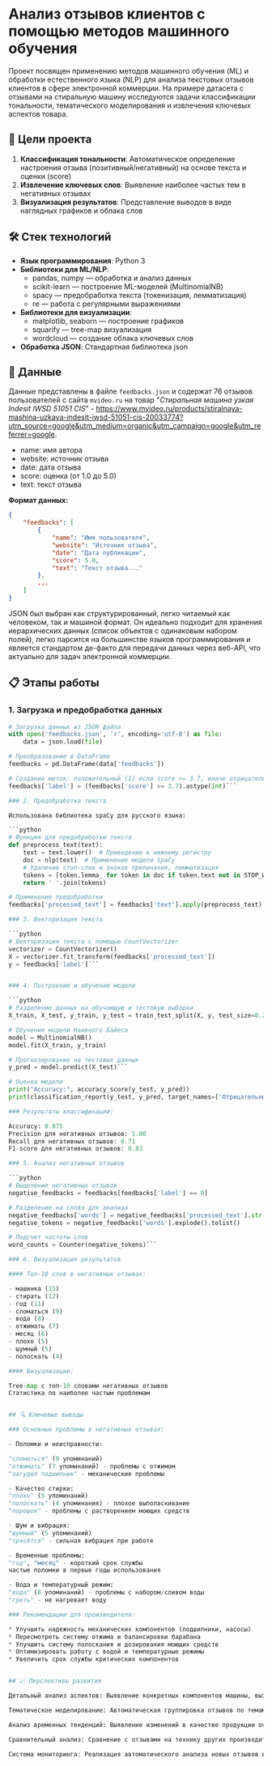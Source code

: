 # Анализ отзывов клиентов с помощью методов машинного обучения

Проект посвящен применению методов машинного обучения (ML) и обработки естественного языка (NLP) для анализа текстовых отзывов клиентов в сфере электронной коммерции. На примере датасета с отзывами на стиральную машину исследуются задачи классификации тональности, тематического моделирования и извлечения ключевых аспектов товара.

## 🎯 Цели проекта

1. **Классификация тональности**: Автоматическое определение настроения отзыва (позитивный/негативный) на основе текста и оценки (score)
2. **Извлечение ключевых слов**: Выявление наиболее частых тем в негативных отзывах
3. **Визуализация результатов**: Представление выводов в виде наглядных графиков и облака слов

## 🛠 Стек технологий

- **Язык программирования**: Python 3
- **Библиотеки для ML/NLP**:
  - pandas, numpy — обработка и анализ данных
  - scikit-learn — построение ML-моделей (MultinomialNB)
  - spacy — предобработка текста (токенизация, лемматизация)
  - re — работа с регулярными выражениями
- **Библиотеки для визуализации**:
  - matplotlib, seaborn — построение графиков
  - squarify — tree-map визуализация
  - wordcloud — создание облака ключевых слов
- **Обработка JSON**: Стандартная библиотека json
  
## 📁 Данные

Данные представлены в файле `feedbacks.json` и содержат 76 отзывов пользователей с сайта `mvideo.ru` на товар "*Стиральная машина узкая Indesit IWSD 51051 CIS*" - https://www.mvideo.ru/products/stiralnaya-mashina-uzkaya-indesit-iwsd-51051-cis-20033774?utm_source=google&utm_medium=organic&utm_campaign=google&utm_referrer=google.

- name: имя автора
- website: источник отзыва
- date: дата отзыва
- score: оценка (от 1.0 до 5.0)
- text: текст отзыва


**Формат данных:**

```json
{
    "feedbacks": [
        {
            "name": "Имя пользователя",
            "website": "Источник отзыва",
            "date": "Дата публикации",
            "score": 5.0,
            "text": "Текст отзыва..."
        },
        ...
    ]
}
```

JSON был выбран как структурированный, легко читаемый как человеком, так и машиной формат. Он идеально подходит для хранения иерархических данных (список объектов с одинаковым набором полей), легко парсится на большинстве языков программирования и является стандартом де-факто для передачи данных через веб-API, что актуально для задач электронной коммерции.

## 📋 Этапы работы

### 1. Загрузка и предобработка данных

```python
# Загрузка данных из JSON файла
with open('feedbacks.json', 'r', encoding='utf-8') as file:
    data = json.load(file)

# Преобразование в DataFrame
feedbacks = pd.DataFrame(data['feedbacks'])

# Создание меток: положительный (1) если score >= 3.7, иначе отрицательный (0)
feedbacks['label'] = (feedbacks['score'] >= 3.7).astype(int)```

### 2. Предобработка текста

Использована библиотека spaCy для русского языка:

```python
# Функция для предобработки текста
def preprocess_text(text):
    text = text.lower()  # Приведение к нижнему регистру
    doc = nlp(text)  # Применение модели SpaCy
    # Удаление стоп-слов и знаков препинания, лемматизация
    tokens = [token.lemma_ for token in doc if token.text not in STOP_WORDS and not token.is_punct and not token.text.isdigit()]
    return ' '.join(tokens)

# Применение предобработки
feedbacks['processed_text'] = feedbacks['text'].apply(preprocess_text)```

### 3. Векторизация текста

```python
# Векторизация текста с помощью CountVectorizer
vectorizer = CountVectorizer()
X = vectorizer.fit_transform(feedbacks['processed_text'])
y = feedbacks['label']```


### 4. Построение и обучение модели

```python
# Разделение данных на обучающую и тестовую выборки
X_train, X_test, y_train, y_test = train_test_split(X, y, test_size=0.2, random_state=42)

# Обучение модели Наивного Байеса
model = MultinomialNB()
model.fit(X_train, y_train)

# Прогнозирование на тестовых данных
y_pred = model.predict(X_test)```

# Оценка модели
print("Accuracy:", accuracy_score(y_test, y_pred))
print(classification_report(y_test, y_pred, target_names=['Отрицательный', 'Положительный']))

### Результаты классификации:

Accuracy: 0.875
Precision для негативных отзывов: 1.00
Recall для негативных отзывов: 0.71
F1-score для негативных отзывов: 0.83

### 5. Анализ негативных отзывов

```python
# Выделение негативных отзывов
negative_feedbacks = feedbacks[feedbacks['label'] == 0]

# Разделение на слова для анализа
negative_feedbacks['words'] = negative_feedbacks['processed_text'].str.split()
negative_tokens = negative_feedbacks['words'].explode().tolist()

# Подсчет частоты слов
word_counts = Counter(negative_tokens)```

### 6. Визуализация результатов

#### Топ-10 слов в негативных отзывах:

- машинка (15)
- стирать (12)
- год (11)
- сломаться (9)
- вода (8)
- отжимать (7)
- месяц (6)
- плохо (5)
- шумный (5)
- полоскать (4)

#### Визуализации:

Tree-map с топ-10 словами негативных отзывов
Статистика по наиболее частым проблемам


## 🔍 Ключевые выводы

### Основные проблемы в негативных отзывах:

- Поломки и неисправности:

"сломаться" (9 упоминаний)
"отжимать" (7 упоминаний) - проблемы с отжимом
"загудел подшипник" - механические проблемы

- Качество стирки:
"плохо" (5 упоминаний)
"полоскать" (4 упоминания) - плохое выполаскивание
"порошок" - проблемы с растворением моющих средств

- Шум и вибрация:
"шумный" (5 упоминаний)
"трясётся" - сильная вибрация при работе

- Временные проблемы:
"год", "месяц" - короткий срок службы
частые поломки в первые годы использования

- Вода и температурный режим:
"вода" (8 упоминаний) - проблемы с набором/сливом воды
"греть" - не нагревает воду

### Рекомендации для производителя:

* Улучшить надежность механических компонентов (подшипники, насосы)
* Пересмотреть систему отжима и балансировки барабана
* Улучшить систему полоскания и дозирования моющих средств
* Оптимизировать работу с водой и температурные режимы
* Увеличить срок службы критических компонентов


## 📈 Перспективы развития

Детальный анализ аспектов: Выявление конкретных компонентов машины, вызывающих проблемы

Тематическое моделирование: Автоматическая группировка отзывов по темам (LDA)

Анализ временных тенденций: Выявление изменений в качестве продукции over time

Сравнительный анализ: Сравнение с отзывами на технику других производителей

Система мониторинга: Реализация автоматического анализа новых отзывов в реальном времени

